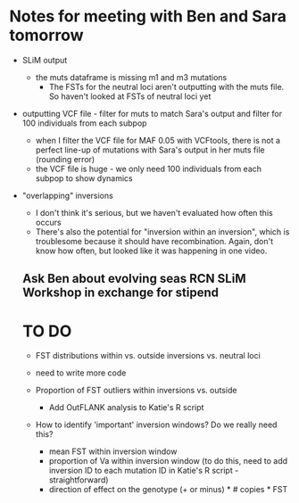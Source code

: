 # Notes for meeting with Ben and Sara tomorrow

- SLiM output
  - the muts dataframe is missing m1 and m3 mutations
    -  The FSTs for the neutral loci aren't outputting with the muts file. So haven't looked at FSTs of neutral loci yet

- outputting VCF file - filter for muts to match Sara's output and filter for 100 individuals from each subpop
  - when I filter the VCF file for MAF 0.05 with VCFtools, there is not a perfect line-up of mutations with Sara's output in her muts file (rounding error)
  - the VCF file is huge - we only need 100 individuals from each subpop to show dynamics
  
- "overlapping" inversions
  - I don't think it's serious, but we haven't evaluated how often this occurs
  - There's also the potential for "inversion within an inversion", which is troublesome because it should have recombination. Again, don't know how often, but looked like it was happening in one video.
  
  ## Ask Ben about evolving seas RCN SLiM Workshop in exchange for stipend
  
  # TO DO
  
  -  FST distributions within vs. outside inversions vs. neutral loci
    - need to write more code
  
  - Proportion of FST outliers within inversions vs. outside
    - Add OutFLANK analysis to Katie's R script
  
  - How to identify 'important' inversion windows? Do we really need this?
    - mean FST within inversion window
    - proportion of Va within inversion window (to do this, need to add inversion ID to each mutation ID in Katie's R script - straightforward)
    - direction of effect on the genotype (+ or minus) * # copies * FST

